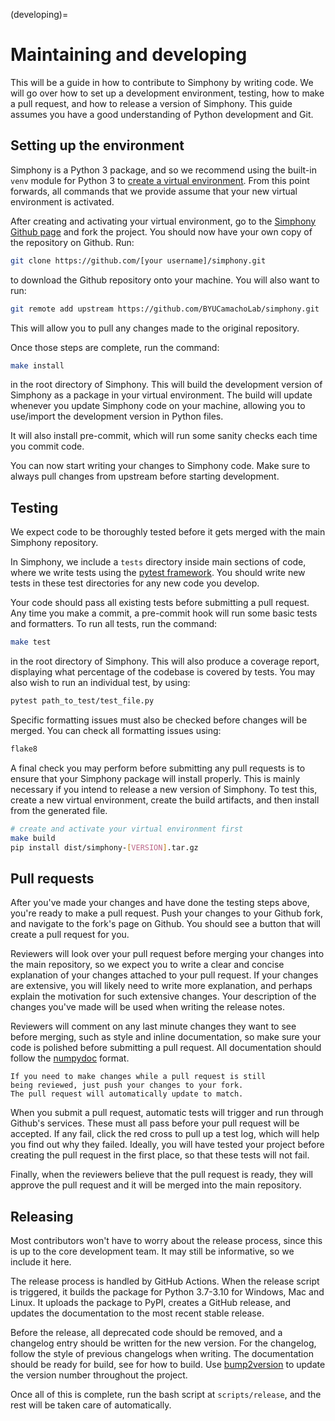 (developing)=
# Maintaining and developing

This will be a guide in how to contribute to Simphony by writing code. We will go over how to set up a development
environment, testing, how to make a pull request, and how to release a version of Simphony. This guide assumes you have
a good understanding of Python development and Git.

## Setting up the environment

Simphony is a Python 3 package, and so we recommend using the built-in ``venv`` module for Python 3 to [create a virtual
environment](https://docs.python.org/3/tutorial/venv.html). From this point forwards, all commands that we provide
assume that your new virtual environment is activated.

After creating and activating your virtual environment, go to the [Simphony Github
page](https://github.com/BYUCamachoLab/simphony) and fork the project. You should now have your own copy of the
repository on Github. Run:

```bash
git clone https://github.com/[your username]/simphony.git
```

to download the Github repository onto your machine. You will also want to run:

```bash
git remote add upstream https://github.com/BYUCamachoLab/simphony.git
```

This will allow you to pull any changes made to the original repository.

Once those steps are complete, run the command:

```bash
make install
```

in the root directory of Simphony. This will build the development version of Simphony as a package in your virtual
environment. The build will update whenever you update Simphony code on your machine, allowing you to use/import the
development version in Python files.

It will also install pre-commit, which will run some sanity checks each time you commit code. 

You can now start writing your changes to Simphony code. Make sure to always pull changes from upstream before starting
development.

## Testing

We expect code to be thoroughly tested before it gets merged with the main Simphony repository.

In Simphony, we include a ``tests`` directory inside main sections of code, where we write tests using the [pytest
framework](https://docs.pytest.org/en/latest/). You should write new tests in these test directories for any new code
you develop.

Your code should pass all existing tests before submitting a pull request. Any time you make a commit, a pre-commit hook
will run some basic tests and formatters. To run all tests, run the command:

```bash
make test
```

in the root directory of Simphony. This will also produce a coverage report, displaying what percentage of the codebase
is covered by tests. You may also wish to run an individual test, by using:

```bash
pytest path_to_test/test_file.py
```

Specific formatting issues must also be checked before changes will be merged. You can check all formatting issues
using:

```bash
flake8
```

A final check you may perform before submitting any pull requests is to ensure that your Simphony package will install
properly. This is mainly necessary if you intend to release a new version of Simphony. To test this, create a new
virtual environment, create the build artifacts, and then install from the generated file.

```bash
# create and activate your virtual environment first
make build
pip install dist/simphony-[VERSION].tar.gz
```

## Pull requests

After you've made your changes and have done the testing steps above, you're ready to make a pull request. Push your
changes to your Github fork, and navigate to the fork's page on Github. You should see a button that will create a pull
request for you.

Reviewers will look over your pull request before merging your changes into the main repository, so we expect you to
write a clear and concise explanation of your changes attached to your pull request. If your changes are extensive, you
will likely need to write more explanation, and perhaps explain the motivation for such extensive changes. Your
description of the changes you've made will be used when writing the release notes.

Reviewers will comment on any last minute changes they want to see before merging, such as style and inline
documentation, so make sure your code is polished before submitting a pull request. All documentation should follow the
[numpydoc](https://numpydoc.readthedocs.io/en/latest/format.html) format.

```{note}
If you need to make changes while a pull request is still
being reviewed, just push your changes to your fork.
The pull request will automatically update to match.
```

When you submit a pull request, automatic tests will trigger and run through Github's services. These must all pass
before your pull request will be accepted. If any fail, click the red cross to pull up a test log, which will help you
find out why they failed. Ideally, you will have tested your project before creating the pull request in the first
place, so that these tests will not fail.

Finally, when the reviewers believe that the pull request is ready, they will approve the pull request and it will be
merged into the main repository.

## Releasing

Most contributors won't have to worry about the release process, since this is up to the core development team. It may
still be informative, so we include it here.

The release process is handled by GitHub Actions. When the release script is triggered, it builds the package for Python
3.7-3.10 for Windows, Mac and Linux. It uploads the package to PyPI, creates a GitHub release, and updates the
documentation to the most recent stable release.

Before the release, all deprecated code should be removed, and a changelog entry should be written for the new version.
For the changelog, follow the style of previous changelogs when writing. The documentation should be ready for build,
see [](documenting.md) for how to build. Use [bump2version](https://github.com/c4urself/bump2version) to update the version number throughout the project.

Once all of this is complete, run the bash script at ``scripts/release``, and the rest will be taken care of
automatically.
